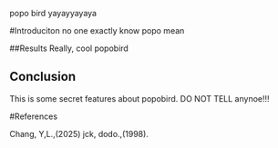 popo bird yayayyayaya

#Introduciton
no one exactly know popo mean

##Results
Really, cool popobird

## Conclusion
This is some secret features about popobird. DO NOT TELL anynoe!!!

#References

Chang, Y,L.,(2025)
jck, dodo.,(1998).
